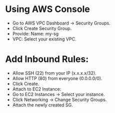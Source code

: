 # Using AWS Console
- Go to AWS VPC Dashboard → Security Groups.
- Click Create Security Group.
- Provide: Name: my-sg
- VPC: Select your existing VPC.

# Add Inbound Rules:
- Allow SSH (22) from your IP (x.x.x.x/32).
- Allow HTTP (80) from everyone (0.0.0.0/0).
- Click Create.
- Attach to EC2 Instance:
- Go to EC2 Instances → Select your instance.
- Click Networking → Change Security Groups.
- Attach the newly created SG.